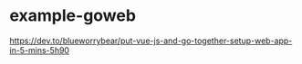 # example-goweb

https://dev.to/blueworrybear/put-vue-js-and-go-together-setup-web-app-in-5-mins-5h90
